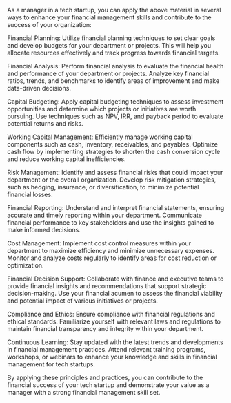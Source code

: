 As a manager in a tech startup, you can apply the above material in several ways to enhance your financial management skills and contribute to the success of your organization:

Financial Planning: Utilize financial planning techniques to set clear goals and develop budgets for your department or projects. This will help you allocate resources effectively and track progress towards financial targets.

Financial Analysis: Perform financial analysis to evaluate the financial health and performance of your department or projects. Analyze key financial ratios, trends, and benchmarks to identify areas of improvement and make data-driven decisions.

Capital Budgeting: Apply capital budgeting techniques to assess investment opportunities and determine which projects or initiatives are worth pursuing. Use techniques such as NPV, IRR, and payback period to evaluate potential returns and risks.

Working Capital Management: Efficiently manage working capital components such as cash, inventory, receivables, and payables. Optimize cash flow by implementing strategies to shorten the cash conversion cycle and reduce working capital inefficiencies.

Risk Management: Identify and assess financial risks that could impact your department or the overall organization. Develop risk mitigation strategies, such as hedging, insurance, or diversification, to minimize potential financial losses.

Financial Reporting: Understand and interpret financial statements, ensuring accurate and timely reporting within your department. Communicate financial performance to key stakeholders and use the insights gained to make informed decisions.

Cost Management: Implement cost control measures within your department to maximize efficiency and minimize unnecessary expenses. Monitor and analyze costs regularly to identify areas for cost reduction or optimization.

Financial Decision Support: Collaborate with finance and executive teams to provide financial insights and recommendations that support strategic decision-making. Use your financial acumen to assess the financial viability and potential impact of various initiatives or projects.

Compliance and Ethics: Ensure compliance with financial regulations and ethical standards. Familiarize yourself with relevant laws and regulations to maintain financial transparency and integrity within your department.

Continuous Learning: Stay updated with the latest trends and developments in financial management practices. Attend relevant training programs, workshops, or webinars to enhance your knowledge and skills in financial management for tech startups.

By applying these principles and practices, you can contribute to the financial success of your tech startup and demonstrate your value as a manager with a strong financial management skill set.
